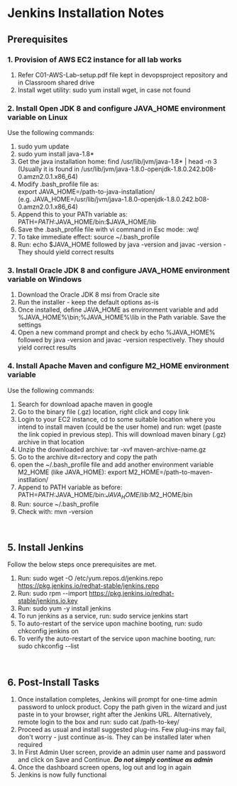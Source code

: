 # Jenkins Installation Notes

## Prerequisites

### 1. Provision of AWS EC2 instance for all lab works
1. Refer C01-AWS-Lab-setup.pdf file kept in devopsproject repository and in Classroom shared drive
2. Install wget utility: sudo yum install wget, in case not found

### 2. Install Open JDK 8 and configure JAVA_HOME environment variable on Linux
Use the following commands:
1. sudo yum update
2. sudo yum install java-1.8*
3. Get the java installation home: find /usr/lib/jvm/java-1.8* | head -n 3
   <br>
   (Usually it is found in /usr/lib/jvm/java-1.8.0-openjdk-1.8.0.242.b08-0.amzn2.0.1.x86_64)
4. Modify .bash_profile file as:
   <br>
   export JAVA_HOME=/path-to-java-installation/
   <br>
   (e.g. JAVA_HOME=/usr/lib/jvm/java-1.8.0-openjdk-1.8.0.242.b08-0.amzn2.0.1.x86_64)
5. Append this to your PATh variable as: PATH=$PATH:$JAVA_HOME/bin:$JAVA_HOME/lib
6. Save the .bash_profile file with vi command in Esc mode: :wq!
7. To take immediate effect: source ~/.bash_profile
8. Run: echo $JAVA_HOME followed by java -version and javac -version - They should yield correct results

### 3. Install Oracle JDK 8 and configure JAVA_HOME environment variable on Windows
1. Download the Oracle JDK 8 msi from Oracle site
2. Run the installer - keep the default options as-is
3. Once installed, define JAVA_HOME as environment variable and add %JAVA_HOME%\bin;%JAVA_HOME%\lib in the Path variable. Save the settings
4. Open a new command prompt and check by echo %JAVA_HOME% followed by java -version and javac -version respectively. They should yield correct results
  
### 4. Install Apache Maven and configure M2_HOME environment variable
Use the following commands:
1. Search for download apache maven in google
2. Go to the binary file (.gz) location, right click and copy link
3. Login to your EC2 instance, cd to some suitable location where you intend to install maven (could be the user home) and run: wget (paste the link copied in previous step). This will download maven binary (.gz) archive in that location
4. Unzip the downloaded archive: tar -xvf maven-archive-name.gz
5. Go to the archive dit=rectory and copy the path
6. open the ~/.bash_profile file and add another environment variable M2_HOME (like JAVA_HOME): export M2_HOME=/path-to-maven-instllation/
7. Append to PATH variable as before: PATH=$PATH:$JAVA_HOME/bin:$JAVA_HOME/lib:$M2_HOME/bin
8. Run: source ~/.bash_profile
9. Check with: mvn -version

<br>

## 5. Install Jenkins
Follow the below steps once prerequisites are met.
1. Run: sudo wget -O /etc/yum.repos.d/jenkins.repo https://pkg.jenkins.io/redhat-stable/jenkins.repo
2. Run: sudo rpm --import https://pkg.jenkins.io/redhat-stable/jenkins.io.key
3. Run: sudo yum -y install jenkins
4. To run jenkins as a service, run: sudo service jenkins start
5. To auto-restart of the service upon machine booting, run: sudo chkconfig jenkins on
6. To verify the auto-restart of the service upon machine booting, run: sudo chkconfig --list

<br>

## 6. Post-Install Tasks
1. Once installation completes, Jenkins will prompt for one-time admin password to unlock product. Copy the path given in the
wizard and just paste in to your browser, right after the Jenkins URL. Alternatively, remote login to the box and run: sudo cat /path-to-key/
2. Proceed as usual and install suggested plug-ins. Few plug-ins may fail, don't worry - just continue as-is. They can be installed later when required
3. In First Admin User screen, provide an admin user name and password and click on Save and Continue. ***Do not simply continue as admin***
4. Once the dashboard screen opens, log out and log in again
5. Jenkins is now fully functional
